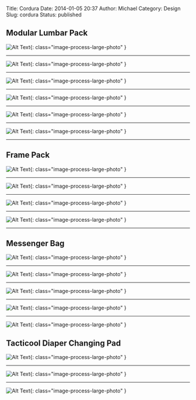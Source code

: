 Title: Cordura
Date: 2014-01-05 20:37
Author: Michael
Category: Design
Slug: cordura
Status: published

Modular Lumbar Pack
-------------------

![Alt Text](/images/lumbar-beauty_pass_lol-881x660.jpg){: class="image-process-large-photo" }

----

![Alt Text](/images/lumbar-Front_closed.jpg){: class="image-process-large-photo" }

----

![Alt Text](/images/lumbar-side_Open.jpg){: class="image-process-large-photo" }

----

![Alt Text](/images/lumbar-Back_closed.jpg){: class="image-process-large-photo" }

----

![Alt Text](/images/lumbar-Close_up_stitch.jpg){: class="image-process-large-photo" }

----

![Alt Text](/images/lumbar-Stitch_up_close2.jpg){: class="image-process-large-photo" }

----

Frame Pack
----------
![Alt Text](/images/pack_frame1.jpg){: class="image-process-large-photo" }

----

![Alt Text](/images/pack_frame2.jpg){: class="image-process-large-photo" }

----

![Alt Text](/images/pack_frame3.jpg){: class="image-process-large-photo" }

----

![Alt Text](/images/pack_frame4.jpg){: class="image-process-large-photo" }

----

Messenger Bag
-------------
![Alt Text](/images/mesenger1.jpg){: class="image-process-large-photo" }

----

![Alt Text](/images/messenger2.jpg){: class="image-process-large-photo" }

----

![Alt Text](/images/messenger3.jpg){: class="image-process-large-photo" }

----

![Alt Text](/images/messenger4.jpg){: class="image-process-large-photo" }

----

![Alt Text](/images/messenger5.jpg){: class="image-process-large-photo" }



Tacticool Diaper Changing Pad
-----------------------------
![Alt Text](/images/diaper3.jpg){: class="image-process-large-photo" }

----

![Alt Text](/images/diaper4.jpg){: class="image-process-large-photo" }

----

![Alt Text](/images/diaper5.jpg){: class="image-process-large-photo" }

